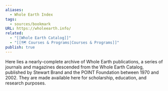 ```yaml
---
aliases:
  - Whole Earth Index
tags:
  - sources/bookmark
URL: https://wholeearth.info/
related:
  - "[[Whole Earth Catalog]]"
  - "[[🗺️ Courses & Programs|Courses & Programs]]"
publish: true
---
```


Here lies a nearly-complete archive of Whole Earth publications, a series of journals and magazines descended from the Whole Earth Catalog, published by Stewart Brand and the POINT Foundation between 1970 and 2002. They are made available here for scholarship, education, and research purposes.